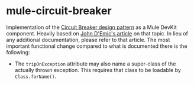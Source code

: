 mule-circuit-breaker
====================

Implementation of the [Circuit Breaker design pattern](http://en.wikipedia.org/wiki/Circuit_breaker_design_pattern) as a Mule DevKit component.
Heavily based on [John D'Emic's article](http://blogs.mulesoft.org/implementing-a-circuit-breaker-with-devkit/) on that topic.
In lieu of any additional documentation, please refer to that article.
The most important functional change compared to what is documented there is the following:

- The `tripOnException` attribute may also name a super-class of the actually thrown exception. This requires that class to be loadable by `Class.forName()`.
